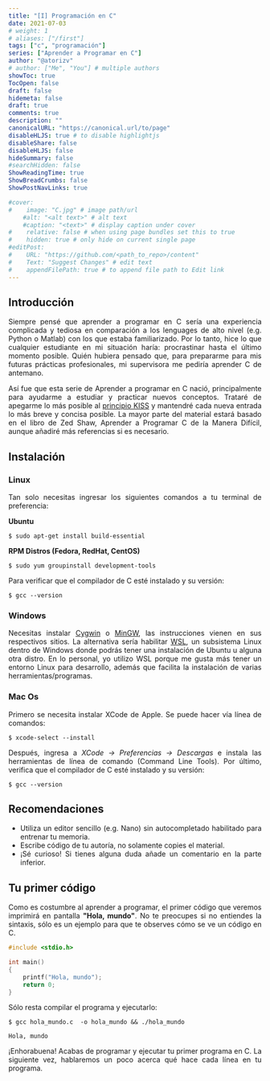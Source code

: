 ```yaml
---
title: "[I] Programación en C"
date: 2021-07-03
# weight: 1
# aliases: ["/first"]
tags: ["c", "programación"]
series: ["Aprender a Programar en C"]
author: "@atorizv"
# author: ["Me", "You"] # multiple authors
showToc: true
TocOpen: false
draft: false
hidemeta: false
draft: true
comments: true
description: ""
canonicalURL: "https://canonical.url/to/page"
disableHLJS: true # to disable highlightjs
disableShare: false
disableHLJS: false
hideSummary: false
#searchHidden: false
ShowReadingTime: true
ShowBreadCrumbs: false
ShowPostNavLinks: true

#cover:
#    image: "C.jpg" # image path/url
    #alt: "<alt text>" # alt text
    #caption: "<text>" # display caption under cover
#    relative: false # when using page bundles set this to true
#    hidden: true # only hide on current single page
#editPost:
#    URL: "https://github.com/<path_to_repo>/content"
#    Text: "Suggest Changes" # edit text
#    appendFilePath: true # to append file path to Edit link
---
```

<div style="text-align: justify"> 

## Introducción
Siempre pensé que aprender a programar en C sería una experiencia complicada y tediosa en comparación a los lenguages de alto nivel (e.g. Python o Matlab) con los que estaba familiarizado. Por lo tanto, hice lo que cualquier estudiante en mi situación haría: procrastinar hasta el último momento posible. Quién hubiera pensado que, para prepararme para mis futuras prácticas profesionales, mi supervisora me pediría aprender C de antemano.

Así fue que esta serie de Aprender a programar en C nació, principalmente para ayudarme a estudiar y practicar nuevos conceptos. Trataré de apegarme lo más posible al [principio KISS](https://en.wikipedia.org/wiki/KISS_principle) y mantendré cada nueva entrada lo más breve y concisa posible. La mayor parte del material estará basado en el libro de Zed Shaw, Aprender a Programar C de la Manera Difícil, aunque añadiré más referencias si es necesario.

## Instalación
### Linux
Tan solo necesitas ingresar los siguientes comandos a tu terminal de preferencia:

**Ubuntu**
```shell
$ sudo apt-get install build-essential
```

**RPM Distros (Fedora, RedHat, CentOS)**
```shell
$ sudo yum groupinstall development-tools
```
Para verificar que el compilador de C esté instalado y su versión:
```shell
$ gcc --version
```

### Windows
Necesitas instalar [Cygwin](https://www.cygwin.com/) o [MinGW](http://mingw-w64.org/doku.php), las instrucciones vienen en sus respectivos sitios. La alternativa sería habilitar [WSL](https://docs.microsoft.com/es-es/windows/wsl/install-win10), un subsistema Linux dentro de Windows donde podrás tener una instalación de Ubuntu u alguna otra distro. En lo personal, yo utilizo WSL porque me gusta más tener un entorno Linux para desarrollo, además que facilita la instalación de varias herramientas/programas.

### Mac Os
Primero se necesita instalar XCode de Apple. Se puede hacer vía línea de comandos:
```shell
$ xcode-select --install
```
Después, ingresa a *XCode -> Preferencias -> Descargas* e instala las herramientas de línea de comando (Command Line Tools). Por último, verifica que el compilador de C esté instalado y su versión:
```shell
$ gcc --version
```

## Recomendaciones

* Utiliza un editor sencillo (e.g. Nano) sin autocompletado habilitado para entrenar tu memoria.
* Escribe código de tu autoría, no solamente copies el material.
* ¡Sé curioso! Si tienes alguna duda añade un comentario en la parte inferior.

## Tu primer código
Como es costumbre al aprender a programar, el primer código que veremos imprimirá en pantalla **"Hola, mundo"**. No te preocupes si no entiendes la sintaxis, sólo es un ejemplo para que te observes cómo se ve un código en C.
```c {linenos=table,hl_lines=[1],linenostart=1}
#include <stdio.h>

int main() 
{
    printf("Hola, mundo");
    return 0;
}
```

Sólo resta compilar el programa y ejecutarlo:
```shell
$ gcc hola_mundo.c  -o hola_mundo && ./hola_mundo
```

```
Hola, mundo
```

¡Enhorabuena! Acabas de programar y ejecutar tu primer programa en C. La siguiente vez, hablaremos un poco acerca qué hace cada línea en tu programa.
</div>
